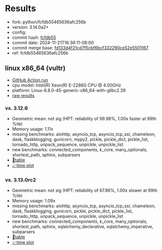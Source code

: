 # Results

- fork: python/fcfdb55465636afc256b
- version: 3.14.0a2+
- config: 
- commit hash: [fcfdb55](https://github.com/python/cpython/commit/fcfdb55)
- commit date: 2024-11-21T16:36:11-08:00
- commit merge base: [fd133d4f21cd7f5cbf6bcf332290ce52e5501167](https://github.com/python/cpython/commit/fd133d4f21cd7f5cbf6bcf332290ce52e5501167)
- ref: fcfdb55465636afc256b

## linux x86_64 (vultr)

- [GitHub Action run](https://github.com/facebookexperimental/free-threading-benchmarking/actions/runs/11964316412)
- cpu model: Intel(R) Xeon(R) E-2286G CPU @ 4.00GHz
- platform: Linux-6.8.0-45-generic-x86_64-with-glibc2.39
- [raw results](bm-20241121-vultr-x86_64-python-fcfdb55465636afc256b-3.14.0a2%2B-fcfdb55.json)

### vs. 3.12.6

- Geometric mean: not sig (HPT: reliability of 99.98%, 1.00x faster at 99th %ile)
- Memory usage: 1.11x
- missing benchmarks: aiohttp, asyncio_tcp, asyncio_tcp_ssl, chameleon, dask, flaskblogging, gunicorn, mypy2, pickle, pickle_dict, pickle_list, tornado_http, unpack_sequence, unpickle, unpickle_list
- new benchmarks: connected_components, k_core, many_optionals, shortest_path, sphinx, subparsers
- [📄table](bm-20241121-vultr-x86_64-python-fcfdb55465636afc256b-3.14.0a2%2B-fcfdb55-vs-3.12.6.md)
- [📈time plot](bm-20241121-vultr-x86_64-python-fcfdb55465636afc256b-3.14.0a2%2B-fcfdb55-vs-3.12.6.svg)

### vs. 3.13.0rc2

- Geometric mean: not sig (HPT: reliability of 67.86%, 1.00x slower at 99th %ile)
- Memory usage: 1.09x
- missing benchmarks: aiohttp, asyncio_tcp, asyncio_tcp_ssl, chameleon, dask, flaskblogging, gunicorn, pickle, pickle_dict, pickle_list, tornado_http, unpack_sequence, unpickle, unpickle_list
- new benchmarks: connected_components, k_core, many_optionals, shortest_path, sphinx, sqlalchemy_declarative, sqlalchemy_imperative, subparsers
- [📄table](bm-20241121-vultr-x86_64-python-fcfdb55465636afc256b-3.14.0a2%2B-fcfdb55-vs-3.13.0rc2.md)
- [📈time plot](bm-20241121-vultr-x86_64-python-fcfdb55465636afc256b-3.14.0a2%2B-fcfdb55-vs-3.13.0rc2.svg)

